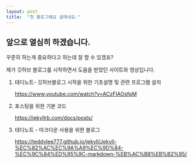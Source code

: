```yaml
---
layout: post
title:  "첫 블로그예요 설레네요."
---
```


## 앞으로 열심히 하겠습니다.



꾸준히 하는게 중요하다고 하는데 잘 할 수 있겠죠?







제가 깃허브 블로그를 시작하면서 도움을 받았던 사이트와 영상입니다. 


1. 테디노트- 깃허브블로그 시작을 위한 기초설명 및 관련 프로그램 설치

    https://www.youtube.com/watch?v=ACzFIAOsfpM


2. 포스팅을 위한 기본 코드

    https://jekyllrb.com/docs/posts/


3. 테디노트 - 마크다운 사용을 위한 블로그

    https://teddylee777.github.io/jekyll/Jekyll-%EC%82%AC%EC%9A%A9%EC%9D%84-%EC%9C%84%ED%95%9C-markdown-%EB%AC%B8%EB%B2%95/

